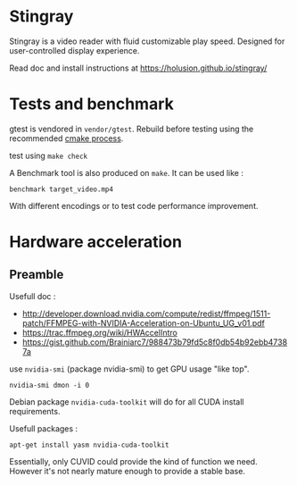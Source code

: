 # Stingray

Stingray is a video reader with fluid customizable play speed. Designed for user-controlled display experience.


Read doc and install instructions at https://holusion.github.io/stingray/



# Tests and benchmark

gtest is vendored in `vendor/gtest`. Rebuild before testing using the recommended [cmake process](https://github.com/google/googletest/blob/master/googletest/README.md).

test using `make check`

A Benchmark tool is also produced on `make`. It can be used like :

    benchmark target_video.mp4

With different encodings or to test code performance improvement.

# Hardware acceleration

## Preamble

Usefull doc :
- http://developer.download.nvidia.com/compute/redist/ffmpeg/1511-patch/FFMPEG-with-NVIDIA-Acceleration-on-Ubuntu_UG_v01.pdf
- https://trac.ffmpeg.org/wiki/HWAccelIntro
- https://gist.github.com/Brainiarc7/988473b79fd5c8f0db54b92ebb47387a

use `nvidia-smi` (package nvidia-smi) to get GPU usage "like top".

    nvidia-smi dmon -i 0

Debian package `nvidia-cuda-toolkit` will do for all CUDA install requirements.


Usefull packages :

    apt-get install yasm nvidia-cuda-toolkit

Essentially, only CUVID could provide the kind of function we need. However it's not nearly mature enough to provide a stable base.

